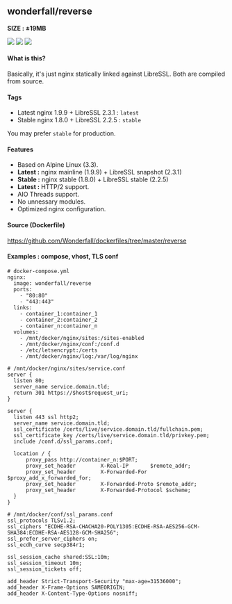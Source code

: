 ## wonderfall/reverse
**SIZE : ±19MB**

![](https://i.goopics.net/lv.jpg) ![](https://i.goopics.net/lL.png) ![](https://upload.wikimedia.org/wikipedia/en/2/25/LibreSSL_logo.jpg)

#### What is this?
Basically, it's just nginx statically linked against LibreSSL. Both are compiled from source.

#### Tags
- Latest nginx 1.9.9 + LibreSSL 2.3.1 : `latest`
- Stable nginx 1.8.0 + LibreSSL 2.2.5 : `stable`

You may prefer `stable` for production.

#### Features
- Based on Alpine Linux (3.3).
- **Latest :** nginx mainline (1.9.9) + LibreSSL snapshot (2.3.1)
- **Stable :** nginx stable (1.8.0) + LibreSSL stable (2.2.5)
- **Latest :** HTTP/2 support.
- AIO Threads support.
- No unnessary modules.
- Optimized nginx configuration.

#### Source (Dockerfile)
https://github.com/Wonderfall/dockerfiles/tree/master/reverse

#### Examples : compose, vhost, TLS conf
```
# docker-compose.yml
nginx:
  image: wonderfall/reverse
  ports:
    - "80:80"
    - "443:443"
  links:
    - container_1:container_1
    - container_2:container_2
    - container_n:container_n
  volumes:
    - /mnt/docker/nginx/sites:/sites-enabled
    - /mnt/docker/nginx/conf:/conf.d
    - /etc/letsencrypt:/certs
    - /mnt/docker/nginx/log:/var/log/nginx
```

```
# /mnt/docker/nginx/sites/service.conf
server {
  listen 80;
  server_name service.domain.tld;
  return 301 https://$host$request_uri;
}

server {
  listen 443 ssl http2;
  server_name service.domain.tld;
  ssl_certificate /certs/live/service.domain.tld/fullchain.pem;
  ssl_certificate_key /certs/live/service.domain.tld/privkey.pem;
  include /conf.d/ssl_params.conf;

  location / {
      proxy_pass http://container_n:$PORT;
      proxy_set_header        X-Real-IP       $remote_addr;
      proxy_set_header        X-Forwarded-For $proxy_add_x_forwarded_for;
      proxy_set_header        X-Forwarded-Proto $remote_addr;
      proxy_set_header        X-Forwarded-Protocol $scheme;
  }
}
```

```
# /mnt/docker/conf/ssl_params.conf
ssl_protocols TLSv1.2;
ssl_ciphers "ECDHE-RSA-CHACHA20-POLY1305:ECDHE-RSA-AES256-GCM-SHA384:ECDHE-RSA-AES128-GCM-SHA256";
ssl_prefer_server_ciphers on;
ssl_ecdh_curve secp384r1;

ssl_session_cache shared:SSL:10m;
ssl_session_timeout 10m;
ssl_session_tickets off;

add_header Strict-Transport-Security "max-age=31536000";
add_header X-Frame-Options SAMEORIGIN;
add_header X-Content-Type-Options nosniff;
```
